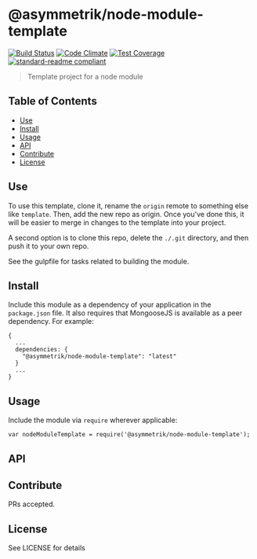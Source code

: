 # @asymmetrik/node-module-template

[![Build Status](https://travis-ci.org/Asymmetrik/node-module-template.svg)](https://travis-ci.org/Asymmetrik/node-module-template)
[![Code Climate](https://codeclimate.com/github/Asymmetrik/node-module-template/badges/gpa.svg)](https://codeclimate.com/github/Asymmetrik/node-module-template)
[![Test Coverage](https://codeclimate.com/github/Asymmetrik/node-module-template/badges/coverage.svg)](https://codeclimate.com/github/Asymmetrik/node-module-template/coverage)
[![standard-readme compliant](https://img.shields.io/badge/standard--readme-OK-green.svg?style=flat-square)](https://github.com/RichardLitt/standard-readme)

> Template project for a node module

## Table of Contents

- [Use](#use)
- [Install](#install)
- [Usage](#usage)
- [API](#api)
- [Contribute](#contribute)
- [License](#license)

## Use
To use this template, clone it, rename the ```origin``` remote to something else like ```template```. Then, add the new repo as origin. Once you've done this, it will be easier to merge in changes to the template into your project.

A second option is to clone this repo, delete the ```./.git``` directory, and then push it to your own repo.

See the gulpfile for tasks related to building the module.

## Install

Include this module as a dependency of your application in the `package.json` file. It also requires that MongooseJS is available as a peer dependency. For example:
```
{
  ...
  dependencies: {
    "@asymmetrik/node-module-template": "latest"
  }
  ...
}
```

## Usage

Include the module via `require` wherever applicable:
```
var nodeModuleTemplate = require('@asymmetrik/node-module-template');
```

## API


## Contribute

PRs accepted.


## License

See LICENSE for details

